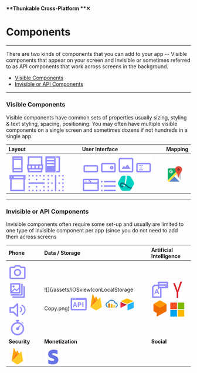 #### **Thunkable Cross-Platform **✕

# Components

---

There are two kinds of components that you can add to your app -- Visible components that appear on your screen and Invisible or sometimes referred to as API components that work across screens in the background.

* [Visible Components](#visible-components)
* [Invisible or API Components](#invisible-or-api-components)

---

### Visible Components

Visible components have common sets of properties usually sizing, styling & text styling, spacing, positioning. You may often have multiple visible components on a single screen and sometimes dozens if not hundreds in a single app.

| Layout | User Interface | Mapping |
| :--- | :--- | :--- |
| ![](/assets/iOSviewIconScreen.png)![](/assets/iOSviewIconTabNavigator.png)![](/assets/iOSviewIconDrawerNavigator.png)![](/assets/iOSviewIconStackNavigator.png) ![](/assets/iOSviewIconRow.png) ![](/assets/iOSviewIconCloumn.png) | ![](/assets/iOSviewIconButton.png)![](/assets/iOSviewIconLabel.png)![](/assets/iOSviewIconImage.png)![](/assets/iOSviewIconTextInput.png)![](/assets/iOSviewIconWebViewer.png)![](/assets/iOSviewIconListView.png)![](/assets/iOSviewIconLottie.png) | ![](/assets/iOSviewIconGoogleMap.png) |

---

### Invisible or API Components

Invisible components often require some set-up and usually are limited to one type of invisible component per app \(since you do not need to add them across screens

| Phone | Data / Storage | Artificial Intelligence |
| :--- | :--- | :--- |
| ![](/assets/iOSviewIconCamera.png)![](/assets/iOSviewIconCameraRoll.png)![](/assets/iOSviewIconSound.png)![](/assets/iOSviewIconTimer.png) | ![](/assets/iOSviewIconLocalStorage Copy.png)![](/assets/iOSviewIconWebAPI.png)![](/assets/iOSviewIconFirebaseDB.png)![](/assets/cloudinary-icon.png)![](/assets/iOSviewIconSpreadsheet.png) | ![](/assets/iOSviewIconTexttoSpeech.png)![](/assets/iOSviewIconYandex.png)![](/assets/iOSviewIconDialogflow.png)![](/assets/iOSviewIconImageRecognizer.png) |
| **Security** | **Monetization** | **Social** |
| ![](/assets/iOSviewIconFirebaseDB.png) | ![](/assets/iOSviewIconStripe.png) |  |



